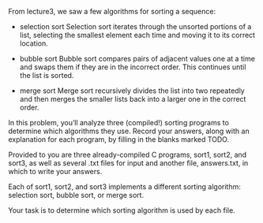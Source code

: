 From lecture3, we saw a few algorithms for sorting a sequence:
- selection sort
Selection sort iterates through the unsorted portions of a list, selecting the smallest element each time and moving it to its correct location.

- bubble sort
Bubble sort compares pairs of adjacent values one at a time and swaps them if they are in the incorrect order. This continues until the list is sorted.

- merge sort
Merge sort recursively divides the list into two repeatedly and then merges the smaller lists back into a larger one in the correct order.

In this problem, you’ll analyze three (compiled!) sorting programs to determine which algorithms they use.
Record your answers, along with an explanation for each program, by filling in the blanks marked TODO.

Provided to you are three already-compiled C programs, sort1, sort2, and sort3, as well as several .txt files for input and another file, answers.txt, in which to write your answers.

Each of sort1, sort2, and sort3 implements a different sorting algorithm: selection sort, bubble sort, or merge sort.

Your task is to determine which sorting algorithm is used by each file. 